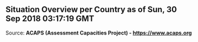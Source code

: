 ## Situation Overview per Country as of Sun, 30 Sep 2018 03:17:19 GMT

Source: **ACAPS (Assessment Capacities Project) - https://www.acaps.org**